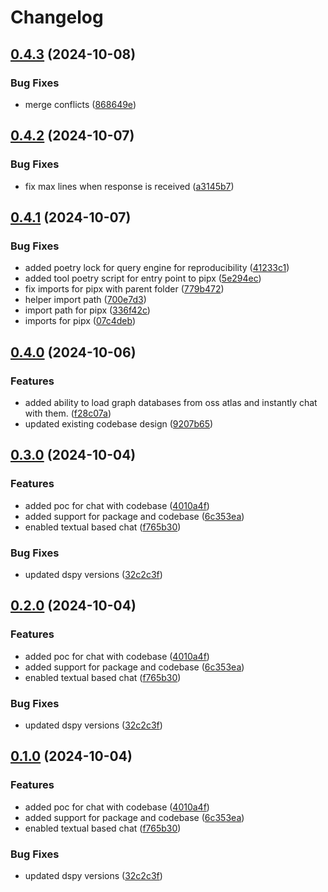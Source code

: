 # Changelog

## [0.4.3](https://github.com/unoplat/unoplat-code-confluence/compare/unoplat-code-confluence-query-engine-v0.4.2...unoplat-code-confluence-query-engine-v0.4.3) (2024-10-08)


### Bug Fixes

* merge conflicts ([868649e](https://github.com/unoplat/unoplat-code-confluence/commit/868649ea8f825b15af6923c72bf2be1f96704fce))

## [0.4.2](https://github.com/unoplat/unoplat-code-confluence/compare/unoplat-code-confluence-query-engine-v0.4.1...unoplat-code-confluence-query-engine-v0.4.2) (2024-10-07)


### Bug Fixes

* fix max lines when response is received ([a3145b7](https://github.com/unoplat/unoplat-code-confluence/commit/a3145b7df88ed5c95afe2c20061007e1ef331f62))

## [0.4.1](https://github.com/unoplat/unoplat-code-confluence/compare/unoplat-code-confluence-query-engine-v0.4.0...unoplat-code-confluence-query-engine-v0.4.1) (2024-10-07)


### Bug Fixes

* added poetry lock for query engine for reproducibility ([41233c1](https://github.com/unoplat/unoplat-code-confluence/commit/41233c15225bd835d7847c66c38b61d98427aeba))
* added tool poetry script for entry point to pipx ([5e294ec](https://github.com/unoplat/unoplat-code-confluence/commit/5e294ec37e0516be1678c23f19fcdc78d8ce0f38))
* fix imports for pipx with parent folder ([779b472](https://github.com/unoplat/unoplat-code-confluence/commit/779b472a2a206806e9dbbc31a144e4c83858a663))
* helper import path ([700e7d3](https://github.com/unoplat/unoplat-code-confluence/commit/700e7d37b4fa442ed394a4b1c227db1c8a1b133e))
* import path for pipx ([336f42c](https://github.com/unoplat/unoplat-code-confluence/commit/336f42c5f528c52c25972e671216bb49a5047ad8))
* imports for pipx ([07c4deb](https://github.com/unoplat/unoplat-code-confluence/commit/07c4deb0d150cf35b61f722c98f8f79dc9afb694))

## [0.4.0](https://github.com/unoplat/unoplat-code-confluence/compare/unoplat-code-confluence-query-engine-v0.3.0...unoplat-code-confluence-query-engine-v0.4.0) (2024-10-06)


### Features

* added ability to load graph databases from oss atlas and instantly chat with them. ([f28c07a](https://github.com/unoplat/unoplat-code-confluence/commit/f28c07a81a0a8d69c8342327d7eb78fc5d92391e))
* updated existing codebase design ([9207b65](https://github.com/unoplat/unoplat-code-confluence/commit/9207b65683402d3d5caa90185d4d33760a7b9a16))

## [0.3.0](https://github.com/unoplat/unoplat-code-confluence/compare/unoplat-code-confluence-query-engine-v0.2.0...unoplat-code-confluence-query-engine-v0.3.0) (2024-10-04)


### Features

* added poc for chat with codebase ([4010a4f](https://github.com/unoplat/unoplat-code-confluence/commit/4010a4f4bbc049d441b41d37c3fdb68d6e59b96e))
* added support for package and codebase ([6c353ea](https://github.com/unoplat/unoplat-code-confluence/commit/6c353ea62f41ead39f198e192f00dc8f6a509e5d))
* enabled textual based chat ([f765b30](https://github.com/unoplat/unoplat-code-confluence/commit/f765b303353effdd2427b30e0c91a31d5de69831))


### Bug Fixes

* updated dspy versions ([32c2c3f](https://github.com/unoplat/unoplat-code-confluence/commit/32c2c3fd1fa36c9e01cf083d876c4c59f65f3eae))

## [0.2.0](https://github.com/unoplat/unoplat-code-confluence/compare/v0.1.0...v0.2.0) (2024-10-04)


### Features

* added poc for chat with codebase ([4010a4f](https://github.com/unoplat/unoplat-code-confluence/commit/4010a4f4bbc049d441b41d37c3fdb68d6e59b96e))
* added support for package and codebase ([6c353ea](https://github.com/unoplat/unoplat-code-confluence/commit/6c353ea62f41ead39f198e192f00dc8f6a509e5d))
* enabled textual based chat ([f765b30](https://github.com/unoplat/unoplat-code-confluence/commit/f765b303353effdd2427b30e0c91a31d5de69831))


### Bug Fixes

* updated dspy versions ([32c2c3f](https://github.com/unoplat/unoplat-code-confluence/commit/32c2c3fd1fa36c9e01cf083d876c4c59f65f3eae))

## [0.1.0](https://github.com/unoplat/unoplat-code-confluence/compare/v0.0.1...v0.1.0) (2024-10-04)


### Features

* added poc for chat with codebase ([4010a4f](https://github.com/unoplat/unoplat-code-confluence/commit/4010a4f4bbc049d441b41d37c3fdb68d6e59b96e))
* added support for package and codebase ([6c353ea](https://github.com/unoplat/unoplat-code-confluence/commit/6c353ea62f41ead39f198e192f00dc8f6a509e5d))
* enabled textual based chat ([f765b30](https://github.com/unoplat/unoplat-code-confluence/commit/f765b303353effdd2427b30e0c91a31d5de69831))


### Bug Fixes

* updated dspy versions ([32c2c3f](https://github.com/unoplat/unoplat-code-confluence/commit/32c2c3fd1fa36c9e01cf083d876c4c59f65f3eae))

